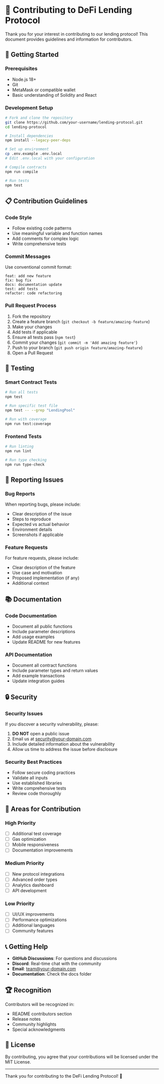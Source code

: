 # 🤝 Contributing to DeFi Lending Protocol

Thank you for your interest in contributing to our lending protocol! This document provides guidelines and information for contributors.

## 🚀 Getting Started

### Prerequisites
- Node.js 18+
- Git
- MetaMask or compatible wallet
- Basic understanding of Solidity and React

### Development Setup
```bash
# Fork and clone the repository
git clone https://github.com/your-username/lending-protocol.git
cd lending-protocol

# Install dependencies
npm install --legacy-peer-deps

# Set up environment
cp .env.example .env.local
# Edit .env.local with your configuration

# Compile contracts
npm run compile

# Run tests
npm test
```

## 📋 Contribution Guidelines

### Code Style
- Follow existing code patterns
- Use meaningful variable and function names
- Add comments for complex logic
- Write comprehensive tests

### Commit Messages
Use conventional commit format:
```
feat: add new feature
fix: bug fix
docs: documentation update
test: add tests
refactor: code refactoring
```

### Pull Request Process
1. Fork the repository
2. Create a feature branch (`git checkout -b feature/amazing-feature`)
3. Make your changes
4. Add tests if applicable
5. Ensure all tests pass (`npm test`)
6. Commit your changes (`git commit -m 'Add amazing feature'`)
7. Push to your branch (`git push origin feature/amazing-feature`)
8. Open a Pull Request

## 🧪 Testing

### Smart Contract Tests
```bash
# Run all tests
npm test

# Run specific test file
npm test -- --grep "LendingPool"

# Run with coverage
npm run test:coverage
```

### Frontend Tests
```bash
# Run linting
npm run lint

# Run type checking
npm run type-check
```

## 🐛 Reporting Issues

### Bug Reports
When reporting bugs, please include:
- Clear description of the issue
- Steps to reproduce
- Expected vs actual behavior
- Environment details
- Screenshots if applicable

### Feature Requests
For feature requests, please include:
- Clear description of the feature
- Use case and motivation
- Proposed implementation (if any)
- Additional context

## 📚 Documentation

### Code Documentation
- Document all public functions
- Include parameter descriptions
- Add usage examples
- Update README for new features

### API Documentation
- Document all contract functions
- Include parameter types and return values
- Add example transactions
- Update integration guides

## 🔒 Security

### Security Issues
If you discover a security vulnerability, please:
1. **DO NOT** open a public issue
2. Email us at security@your-domain.com
3. Include detailed information about the vulnerability
4. Allow us time to address the issue before disclosure

### Security Best Practices
- Follow secure coding practices
- Validate all inputs
- Use established libraries
- Write comprehensive tests
- Review code thoroughly

## 🎯 Areas for Contribution

### High Priority
- [ ] Additional test coverage
- [ ] Gas optimization
- [ ] Mobile responsiveness
- [ ] Documentation improvements

### Medium Priority
- [ ] New protocol integrations
- [ ] Advanced order types
- [ ] Analytics dashboard
- [ ] API development

### Low Priority
- [ ] UI/UX improvements
- [ ] Performance optimizations
- [ ] Additional languages
- [ ] Community features

## 📞 Getting Help

- **GitHub Discussions**: For questions and discussions
- **Discord**: Real-time chat with the community
- **Email**: team@your-domain.com
- **Documentation**: Check the docs folder

## 🏆 Recognition

Contributors will be recognized in:
- README contributors section
- Release notes
- Community highlights
- Special acknowledgments

## 📄 License

By contributing, you agree that your contributions will be licensed under the MIT License.

---

Thank you for contributing to the DeFi Lending Protocol! 🚀
